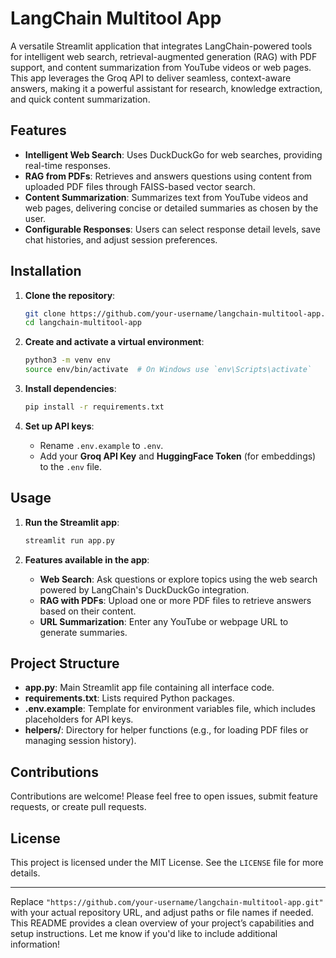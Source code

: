 # LangChain Multitool App

A versatile Streamlit application that integrates LangChain-powered tools for intelligent web search, retrieval-augmented generation (RAG) with PDF support, and content summarization from YouTube videos or web pages. This app leverages the Groq API to deliver seamless, context-aware answers, making it a powerful assistant for research, knowledge extraction, and quick content summarization.

## Features

- **Intelligent Web Search**: Uses DuckDuckGo for web searches, providing real-time responses.
- **RAG from PDFs**: Retrieves and answers questions using content from uploaded PDF files through FAISS-based vector search.
- **Content Summarization**: Summarizes text from YouTube videos and web pages, delivering concise or detailed summaries as chosen by the user.
- **Configurable Responses**: Users can select response detail levels, save chat histories, and adjust session preferences.
  
## Installation

1. **Clone the repository**:
   ```bash
   git clone https://github.com/your-username/langchain-multitool-app.git
   cd langchain-multitool-app
   ```

2. **Create and activate a virtual environment**:
   ```bash
   python3 -m venv env
   source env/bin/activate  # On Windows use `env\Scripts\activate`
   ```

3. **Install dependencies**:
   ```bash
   pip install -r requirements.txt
   ```

4. **Set up API keys**:
   - Rename `.env.example` to `.env`.
   - Add your **Groq API Key** and **HuggingFace Token** (for embeddings) to the `.env` file.

## Usage

1. **Run the Streamlit app**:
   ```bash
   streamlit run app.py
   ```

2. **Features available in the app**:
   - **Web Search**: Ask questions or explore topics using the web search powered by LangChain's DuckDuckGo integration.
   - **RAG with PDFs**: Upload one or more PDF files to retrieve answers based on their content.
   - **URL Summarization**: Enter any YouTube or webpage URL to generate summaries.

## Project Structure

- **app.py**: Main Streamlit app file containing all interface code.
- **requirements.txt**: Lists required Python packages.
- **.env.example**: Template for environment variables file, which includes placeholders for API keys.
- **helpers/**: Directory for helper functions (e.g., for loading PDF files or managing session history).


## Contributions

Contributions are welcome! Please feel free to open issues, submit feature requests, or create pull requests.

## License

This project is licensed under the MIT License. See the `LICENSE` file for more details.

---

Replace `"https://github.com/your-username/langchain-multitool-app.git"` with your actual repository URL, and adjust paths or file names if needed. This README provides a clean overview of your project’s capabilities and setup instructions. Let me know if you'd like to include additional information!
